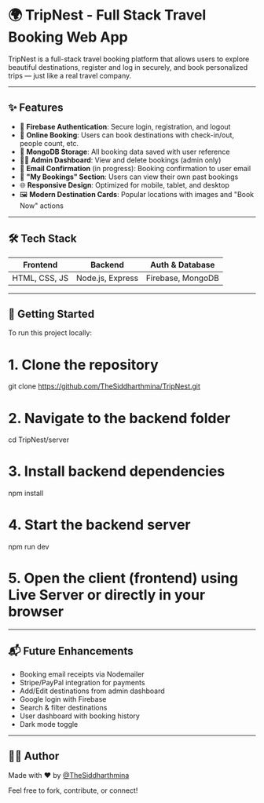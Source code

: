 # 🌍 TripNest - Full Stack Travel Booking Web App

TripNest is a full-stack travel booking platform that allows users to explore beautiful destinations, register and log in securely, and book personalized trips — just like a real travel company.

---

## ✨ Features

- 🔐 **Firebase Authentication**: Secure login, registration, and logout
- 📅 **Online Booking**: Users can book destinations with check-in/out, people count, etc.
- 📁 **MongoDB Storage**: All booking data saved with user reference
- 🧑‍💼 **Admin Dashboard**: View and delete bookings (admin only)
- 📧 **Email Confirmation** (in progress): Booking confirmation to user email
- 💬 **"My Bookings" Section**: Users can view their own past bookings
- 🌐 **Responsive Design**: Optimized for mobile, tablet, and desktop
- 🖼️ **Modern Destination Cards**: Popular locations with images and "Book Now" actions

---

## 🛠️ Tech Stack

| Frontend      | Backend         | Auth & Database   |
|---------------|-----------------|-------------------|
| HTML, CSS, JS | Node.js, Express| Firebase, MongoDB |

---

## 🚀 Getting Started

To run this project locally:

# 1. Clone the repository
git clone https://github.com/TheSiddharthmina/TripNest.git

# 2. Navigate to the backend folder
cd TripNest/server

# 3. Install backend dependencies
npm install

# 4. Start the backend server
npm run dev

# 5. Open the client (frontend) using Live Server or directly in your browser

---

## 📬 Future Enhancements

* Booking email receipts via Nodemailer
* Stripe/PayPal integration for payments
* Add/Edit destinations from admin dashboard
* Google login with Firebase
* Search & filter destinations
* User dashboard with booking history
* Dark mode toggle

---

## 🧑‍💻 Author

Made with ❤️ by [@TheSiddharthmina](https://github.com/TheSiddharthmina)

Feel free to fork, contribute, or connect!

